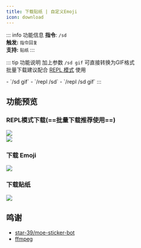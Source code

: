 ```yaml
---
title: 下载贴纸 | 自定义Emoji
icon: download
---
```


::: info 功能信息
**指令**: `/sd`  
**触发:** `指令回复`   
**支持:** `贴纸`
<Badge text="指令映射✅"/> <Badge text="REPL模式✅"/>
:::

::: tip 功能说明
加上参数 `/sd gif` 可直接转换为GIF格式  
批量下载建议配合 [REPL 模式](../system/repl.md) 使用  

<Badge text="指令示例:" type="tip"/>
- `/sd gif`
- `/repl /sd`
- `/repl /sd gif`
:::

## 功能预览

### REPL模式下载(==批量下载推荐使用==)
![](https://img.155155155.xyz/i/2024/04/661f62ca5cabd.webp)  
![](https://img.155155155.xyz/i/2024/03/65f05ba6c7922.webp)


### 下载 Emoji
![](https://img.155155155.xyz/i/2024/03/66081cf86e893.webp)

### 下载贴纸
![](https://img.155155155.xyz/i/2024/03/66081d2996f6c.webp)

## 鸣谢

- [star-39/moe-sticker-bot](https://github.com/star-39/moe-sticker-bot)
- [ffmpeg](https://ffmpeg.org)